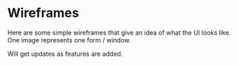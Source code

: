 # Wireframes
Here are some simple wireframes that give an idea of what the UI looks like. One image represents one form / window.

Will get updates as features are added.